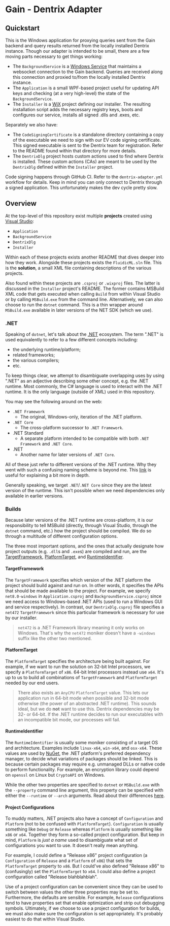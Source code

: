 # Gain - Dentrix Adapter

## Quickstart

This is the Windows application for proxying queries sent from the Gain backend
and query results returned from the locally installed Dentrix instance. Though
our adapter is intended to be small, there are a few moving parts necessary to
get things working:

- The `BackgroundService` is a [Windows Service](https://learn.microsoft.com/en-us/dotnet/core/extensions/windows-service)
  that maintains a websocket connection to the Gain backend. Queries are
  received along this connection and proxied to/from the locally installed
  Dentrix instance.
- The `Application` is a small WPF-based project useful for updating API keys
  and checking (at a very high-level) the state of the `BackgroundService`.
- The `Installer` is a [WiX](https://wixtoolset.org/) project defining our
  installer. The resulting installation script adds the necessary registry
  keys, boots and configures our service, installs all signed .dlls and .exes,
  etc.

Separately we also have:

- The `CodeSigningCertificate` is a standalone directory containing a copy of
  the executable we need to sign with our EV code signing certificate. This
  signed executable is sent to the Dentrix team for registration. Refer to the
  README found within that directory for more details.
- The `DentrixDlg` project hosts custom actions used to find where Dentrix is
  installed. These custom actions (CAs) are meant to be used by the
  `DentrixDlg` defined within the `Installer` project.

Code signing happens through GitHub CI. Refer to the `dentrix-adapter.yml`
workflow for details. Keep in mind you can only connect to Dentrix through a
signed application. This unfortunately makes the dev cycle pretty slow.

## Overview

At the top-level of this repository exist multiple **projects** created using
[Visual Studio](https://visualstudio.microsoft.com/):

- `Application`
- `BackgroundService`
- `DentrixDlg`
- `Installer`

Within each of these projects exists another README that dives deeper into how
they work. Alongside these projects exists the `FluidicML.sln` file. This is
the **solution**, a small XML file containing descriptions of the various
projects.

Also found within these projects are `.csproj` or `.wixproj` files. The latter
is discussed in the `Installer` project's README. The former contains MSBuild
XML code that gets executed when calling `Build` from within Visual Studio or
by calling `MSBuild.exe` from the command line. Alternatively, we can also
choose to run the `dotnet` command. This is a thin wrapper around `MSBuild.exe`
available in later versions of the NET SDK (which we use).

### .NET

Speaking of `dotnet`, let's talk about the [.NET](https://learn.microsoft.com/en-us/dotnet/core/introduction)
ecosystem. The term ".NET" is used equivalently to refer to a few different
concepts including:

- the underlying runtime/platform;
- related frameworks;
- the various compilers;
- etc.

To keep things clear, we attempt to disambiguate overlapping uses by using
".NET" as an adjective describing some other concept, e.g. the .NET runtime.
Most commonly, the C# language is used to interact with the .NET runtime. It is
the only language (outside of XML) used in this repository.

You may see the following around on the web:

- `.NET Framework`
  * The original, Windows-only, iteration of the .NET platform.
- `.NET Core`
  * The cross-platform successor to `.NET Framework`.
- .NET Standard
  * A separate platform intended to be compatible with both `.NET Framework`
    and `.NET Core`.
- .NET
  * Another name for later versions of `.NET Core`.

All of these just refer to different versions of the .NET runtime. Why they
went with such a confusing naming scheme is beyond me. This
[link](https://stackoverflow.com/a/76748398) is useful for explaining a bit
more in depth.

Generally speaking, we target `.NET`/`.NET Core` since they are the latest
version of the runtime. This isn't possible when we need dependencies only
available in earlier versions.

### Builds

Because later versions of the .NET runtime are cross-platform, it is our
responsibility to tell MSBuild (directly, through Visual Studio, through the
`dotnet` command, etc.) how the project should be compiled. We do so through a
multitude of different configuration options.

The three most important options, and the ones that actually designate how
project outputs (e.g. `.dll`s and `.exe`s) are compiled and run, are the
[TargetFramework](https://learn.microsoft.com/en-us/dotnet/standard/frameworks),
[PlatformTarget](https://learn.microsoft.com/en-us/visualstudio/msbuild/msbuild-target-framework-and-target-platform?view=vs-2022#target-platform),
and
[RuntimeIdentifier](https://learn.microsoft.com/en-us/dotnet/core/rid-catalog).

#### TargetFramework

The `TargetFramework` specifies which version of the .NET platform the project
should build against and run on. In other words, it specifies the APIs that
should be made available to the project. For example, we specify
`net8.0-windows` in `Application.csproj` and `BackgroundService.csproj` since
we need access to Windows-based .NET APIs (used to run a Windows GUI and
service respectively). In contrast, our `DentrixDlg.csproj` file specifies a
`net472` `TargetFramework` since this particular framework is necessary for use
by our installer.

> `net472` is a .NET Framework library meaning it only works on Windows. That's
> why the `net472` moniker doesn't have a `-windows` suffix like the other two
> mentioned.

#### PlatformTarget

The `PlatformTarget` specifies the architecture being built against. For
example, if we want to run the solution on 32-bit Intel processors, we specify
a `PlatformTarget` of `x86`. 64-bit Intel processors instead use `x64`. It's up
to us to build all combinations of `TargetFramework` and `PlatformTarget`
needed by our end users.

> There also exists an `AnyCPU` `PlatformTarget` value. This lets our
> application run in 64-bit mode when possible and 32-bit mode otherwise (the
> power of an abstracted .NET runtime). This sounds ideal, but we do **not**
> want to use this. Dentrix dependencies may be 32- or 64-bit. If the .NET
> runtime decides to run our executables with an incompatible bit mode, our
> processes will fail.

#### RuntimeIdentifier

The `RuntimeIdentifier` is usually some moniker consisting of a target OS and
architecture. Examples include `linux-x64`, `win-x64`, and `osx-x64`. These
values are used by [NuGet](https://www.nuget.org/), the .NET platform's
preferred dependency manager, to decide what variations of packages should be
linked. This is because certain packages may require e.g. unmanaged DLLs or
native code to perform functionality. For example, an encryption library could
depend on `openssl` on Linux but `CryptoAPI` on Windows.

While the other two properties are specified to `dotnet` or `MSBuild.exe` with
the `--property` command line argument, this property can be specified with
either the `--runtime` or `--arch` arguments. Read about their differences
[here](https://learn.microsoft.com/en-us/dotnet/core/tools/dotnet-build).

#### Project Configurations

To muddy matters, .NET projects also have a concept of `Configuration` and
`Platform` (not to be confused with `PlatformTarget`). `Configuration` is
usually something like `Debug` or `Release` whereas `Platform` is usually
something like `x86` or `x64`. Together they form a so-called project
configuration. But keep in mind, `Platform` is *just a name* used to
disambiguate what set of configurations you want to use. It doesn't really
mean anything.

For example, I could define a "Release x86" project configuration (a
`Configuration` of `Release` and a `Platform` of `x86`) that sets the
`PlatformTarget` property to `x86`. But I could've also defined "Release
x86" to (confusingly) set the `PlatformTarget` to `x64`. I could also define
a project configuration called "Release blahblahblah".

Use of a project configuration can be convenient since they can be used to
switch between values the other three properties may be set to. Furthermore,
the defaults are sensible. For example, `Release` configurations tend to
have properties set that enable optimization and strip out debugging symbols.
Ultimately, if we choose to use a project configuration for builds, we must
also make sure the configuration is set appropriately. It's probably easiest
to do that within Visual Studio.
